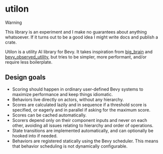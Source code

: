 # utilon

> [!WARNING]  
> This library is an experiment and I make no guarantees about anything whatsoever. If it turns out to be a good idea I might write docs and publish a crate.

Utilon is a utility AI library for Bevy. It takes inspiration from [big_brain](https://github.com/zkat/big-brain) and [bevy_observed_utility](https://github.com/ItsDoot/bevy_observed_utility), but tries to be simpler, more performant, and/or require less boilerplate. 

## Design goals

- Scoring should happen in ordinary user-defined Bevy systems to maximize performance and keep things idiomatic.
- Behaviors live directly on actors, without any hierarchy.
- Scores are calculated lazily and in sequence if a threshold score is specified, or eagerly and in parallel if asking for the maximum score.
- Scores can be cached automatically.
- Scorers depend only on their component inputs and never on each other, avoiding all issues relating to hierarchy and order of operations.
- State transitions are implemented automatically, and can optionally be hooked into if needed.
- Behaviors are registered statically using the Bevy scheduler. This means that behavior scheduling is not dynamically configurable.